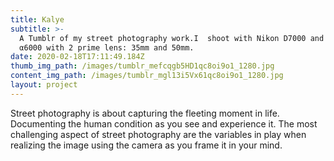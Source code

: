 ```yaml
---
title: Kalye
subtitle: >-
  A Tumblr of my street photography work.I  shoot with Nikon D7000 and Sony
  α6000 with 2 prime lens: 35mm and 50mm.
date: 2020-02-18T17:11:49.184Z
thumb_img_path: /images/tumblr_mefcqgb5HD1qc8oi9o1_1280.jpg
content_img_path: /images/tumblr_mgl13i5Vx61qc8oi9o1_1280.jpg
layout: project
---
```

Street photography is about capturing the fleeting moment in life. Documenting the human condition as you see and experience it. The most challenging aspect of street photography are the variables in play when realizing the image using the camera as you frame it in your mind.

